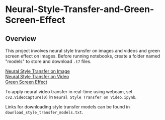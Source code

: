 # Neural-Style-Transfer-and-Green-Screen-Effect
## Overview
This project involves neural style transfer on images and videos and green screen effect on images. Before running notebooks, create a folder named "models" to store and download ``.t7`` files. 

[Neural Style Transfer on Image](https://github.com/prabodhw96/12in1C/blob/master/Neural-Style-Transfer-and-Green-Screen-Effect/Neural%20Style%20Transfer%20on%20Image.ipynb)
<br>
[Neural Style Transfer on Video](https://github.com/prabodhw96/12in1C/blob/master/Neural-Style-Transfer-and-Green-Screen-Effect/Neural%20Style%20Transfer%20on%20Video.ipynb)
<br>
[Green Screen Effect](https://github.com/prabodhw96/12in1C/blob/master/Neural-Style-Transfer-and-Green-Screen-Effect/Green%20Screen%20Effect.ipynb)

To apply neural video transfer in real-time using webcam, set ``cv2.VideoCapture(0)`` in ``Neural Style Transfer on Video.ipynb``.

Links for downloading style transfer models can be found in ``download_style_transfer_models.txt``.